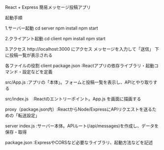 React + Express 簡易メッセージ投稿アプリ

起動手順

1.サーバー起動
cd server
npm install
npm start

2.クライアント起動
cd client
npm install
npm start

3.アクセス
http://localhost:3000 にアクセス
メッセージを入力して「送信」
下に投稿一覧が表示される

各ファイルの役割
client
package.json :Reactアプリの依存ライブラリ・起動コマンド・設定などを定義

src/App.js :アプリの「本体」。フォームと投稿一覧を表示し、APIとやり取りする

src/index.js　:Reactのエントリーポイント。App.js を画面に描画する

proxy（package.json内）:ReactからNode/ExpressにAPIリクエストを送るための「転送設定」

server
index.js :サーバー本体。APIルート(/api/messages)を作成し、データを保存・取得

package.json :ExpressやCORSなど必要なライブラリ、起動方法などを記述
